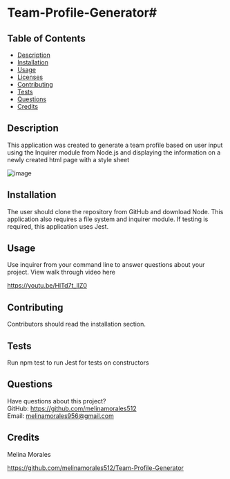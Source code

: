 # Team-Profile-Generator# 

  
    
## Table of Contents
* [Description](#description)
* [Installation](#installation)
* [Usage](#usage)
* [Licenses](#licenses)
* [Contributing](#contributing)
* [Tests](#tests)
* [Questions](#questions)
* [Credits](#credits)
## Description
This application was created to generate a team profile based on user input using the Inquirer module from Node.js and displaying the information on a newly created html page with a style sheet

![image](https://user-images.githubusercontent.com/111590453/215361033-9b05cb50-0b75-4496-a853-24739dee6c63.png)



## Installation
The user should clone the repository from GitHub and download Node. This application also requires a file system and inquirer module. If testing is required, this application uses Jest.
## Usage
Use inquirer from your command line to answer questions about your project. View walk through video here


https://youtu.be/HlTd7t_llZ0

## Contributing
Contributors should read the installation section.

## Tests
Run npm test to run Jest for tests on constructors

## Questions
Have questions about this project?  
GitHub: https://github.com/melinamorales512  
Email: melinamorales956@gmail.com

## Credits
Melina Morales

https://github.com/melinamorales512/Team-Profile-Generator 

